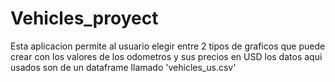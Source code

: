 # Vehicles_proyect
Esta aplicacion permite al usuario elegir entre 2 tipos de graficos que puede crear con los valores de los odometros y sus precios en USD los datos aqui usados son de un dataframe llamado 'vehicles_us.csv'